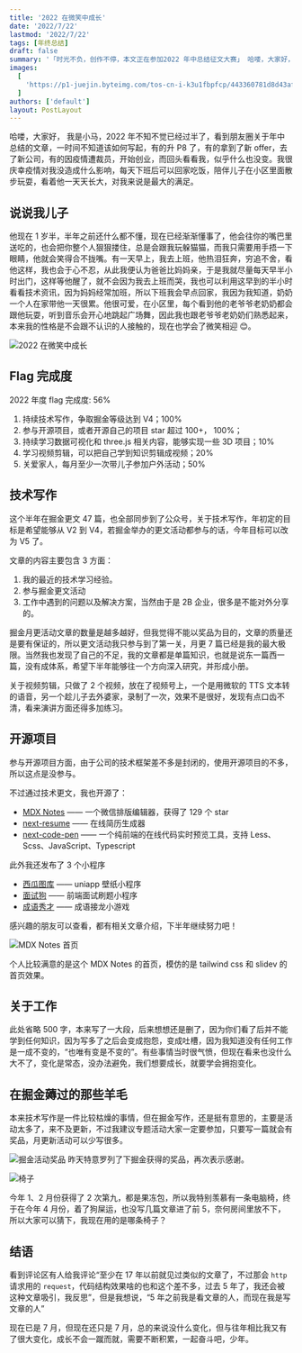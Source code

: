 ```yaml
---
title: '2022 在微笑中成长'
date: '2022/7/22'
lastmod: '2022/7/22'
tags: [年终总结]
draft: false
summary: '「时光不负，创作不停，本文正在参加2022 年中总结征文大赛」 哈喽，大家好， 我是小马，2022 年不知不觉已经过半了，看到朋友圈关于年中总结的文章，一时间不知道该如何写起'
images:
  [
    'https://p1-juejin.byteimg.com/tos-cn-i-k3u1fbpfcp/443360781d8d43af94b1ce26f73f966d~tplv-k3u1fbpfcp-zoom-crop-mark:3024:3024:3024:1702.awebp?',
  ]
authors: ['default']
layout: PostLayout
---
```


哈喽，大家好， 我是小马，2022 年不知不觉已经过半了，看到朋友圈关于年中总结的文章，一时间不知道该如何写起，有的升 P8 了，有的拿到了新 offer，去了新公司，有的因疫情遭裁员，开始创业，而回头看看我，似乎什么也没变。我很庆幸疫情对我没造成什么影响，每天下班后可以回家吃饭，陪伴儿子在小区里面散步玩耍，看着他一天天长大，对我来说是最大的满足。

## 说说我儿子

他现在 1 岁半，半年之前还什么都不懂，现在已经渐渐懂事了，他会往你的嘴巴里送吃的，也会把你整个人狠狠搂住，总是会跟我玩躲猫猫，而我只需要用手捂一下眼睛，他就会笑得合不拢嘴。有一天早上，我去上班，他热泪狂奔，穷追不舍，看他这样，我也会于心不忍，从此我便认为爸爸比妈妈亲，于是我就尽量每天早半小时出门，这样等他醒了，就不会因为我去上班而哭，我也可以利用这早到的半小时看看技术资讯，因为妈妈经常加班，所以下班我会早点回家，我因为我知道，奶奶一个人在家带他一天很累。他很可爱，在小区里，每个看到他的老爷爷老奶奶都会跟他玩耍，听到音乐会开心地跳起广场舞，因此我也跟老爷爷老奶奶们熟悉起来，本来我的性格是不会跟不认识的人接触的，现在也学会了微笑相迎 😊。

![2022 在微笑中成长](https://p6-juejin.byteimg.com/tos-cn-i-k3u1fbpfcp/8ba894eb54d048d48e83eaf07e6ac286~tplv-k3u1fbpfcp-zoom-in-crop-mark:3024:0:0:0.awebp)

## Flag 完成度

2022 年度 flag 完成度: 56%

1.  持续技术写作，争取掘金等级达到 V4；100%
2.  参与开源项目，或者开源自己的项目 star 超过 100+， 100%；
3.  持续学习数据可视化和 three.js 相关内容，能够实现一些 3D 项目；10%
4.  学习视频剪辑，可以把自己学到知识剪辑成视频；20%
5.  关爱家人，每月至少一次带儿子参加户外活动；50%

## 技术写作

这个半年在掘金更文 47 篇，也全部同步到了公众号，关于技术写作，年初定的目标是希望能够从 V2 到 V4，若掘金举办的更文活动都参与的话，今年目标可以改为 V5 了。

文章的内容主要包含 3 方面：

1.  我的最近的技术学习经验。
2.  参与掘金更文活动
3.  工作中遇到的问题以及解决方案，当然由于是 2B 企业，很多是不能对外分享的。

掘金月更活动文章的数量是越多越好，但我觉得不能以奖品为目的，文章的质量还是要有保证的，所以更文活动我只参与到了第一关，月更 7 篇已经是我的最大极限。当然我也发现了自己的不足，我的文章都是单篇知识，也就是说东一篇西一篇，没有成体系，希望下半年能够往一个方向深入研究，并形成小册。

关于视频剪辑，只做了 2 个视频，放在了视频号上，一个是用微软的 TTS 文本转的语音，另一个趁儿子去外婆家，录制了一次，效果不是很好，发现有点口齿不清，看来演讲方面还得多加练习。

## 开源项目

参与开源项目方面，由于公司的技术框架差不多是封闭的，使用开源项目的不多，所以这点是没参与。

不过通过技术更文，我也开源了：

- [MDX Notes](https://github.com/maqi1520/mdx-notes 'https://github.com/maqi1520/mdx-notes') —— 一个微信排版编辑器，获得了 129 个 star
- [next-resume](https://github.com/maqi1520/next-resume 'https://github.com/maqi1520/next-resume') —— 在线简历生成器
- [next-code-pen](https://github.com/maqi1520/next-code-pen 'https://github.com/maqi1520/next-code-pen') —— 一个纯前端的在线代码实时预览工具，支持 Less、Scss、JavaScript、Typescript

此外我还发布了 3 个小程序

- [西瓜图库](https://p6-juejin.byteimg.com/tos-cn-i-k3u1fbpfcp/c5301b8b97094e92bfae240d7eb1ec5e~tplv-k3u1fbpfcp-zoom-1.awebp? 'https://p6-juejin.byteimg.com/tos-cn-i-k3u1fbpfcp/c5301b8b97094e92bfae240d7eb1ec5e~tplv-k3u1fbpfcp-zoom-1.awebp?') —— uniapp 壁纸小程序
- [面试狗](https://p1-juejin.byteimg.com/tos-cn-i-k3u1fbpfcp/3e79ba7971fc4bfbb539676438a66ef4~tplv-k3u1fbpfcp-watermark.image? 'https://p1-juejin.byteimg.com/tos-cn-i-k3u1fbpfcp/3e79ba7971fc4bfbb539676438a66ef4~tplv-k3u1fbpfcp-watermark.image?') —— 前端面试刷题小程序
- [成语秀才](https://p6-juejin.byteimg.com/tos-cn-i-k3u1fbpfcp/bd9397ccd7614260ab854867a702e199~tplv-k3u1fbpfcp-watermark.image? 'https://p6-juejin.byteimg.com/tos-cn-i-k3u1fbpfcp/bd9397ccd7614260ab854867a702e199~tplv-k3u1fbpfcp-watermark.image?') —— 成语接龙小游戏

感兴趣的朋友可以查看，都有相关文章介绍，下半年继续努力吧！

![MDX Notes 首页](https://p9-juejin.byteimg.com/tos-cn-i-k3u1fbpfcp/f0fbf1b7e4bd4b41bf1ebc165b2f201d~tplv-k3u1fbpfcp-zoom-in-crop-mark:3024:0:0:0.awebp?)

个人比较满意的是这个 MDX Notes 的首页，模仿的是 tailwind css 和 slidev 的首页效果。

## 关于工作

此处省略 500 字，本来写了一大段，后来想想还是删了，因为你们看了后并不能学到任何知识，因为写多了之后会变成抱怨，变成吐槽，因为我知道没有任何工作是一成不变的，“也唯有变是不变的”。有些事情当时很气愤，但现在看来也没什么大不了，变化是常态，没办法避免，我们想要成长，就要学会拥抱变化。

## 在掘金薅过的那些羊毛

本来技术写作是一件比较枯燥的事情，但在掘金写作，还是挺有意思的，主要是活动太多了，来不及更新，不过我建议专题活动大家一定要参加，只要写一篇就会有奖品，月更新活动可以少写很多。

![掘金活动奖品](https://p1-juejin.byteimg.com/tos-cn-i-k3u1fbpfcp/66a0148b7ead455b9db72d9b5af802c4~tplv-k3u1fbpfcp-zoom-in-crop-mark:3024:0:0:0.awebp) 昨天特意罗列了下掘金获得的奖品，再次表示感谢。

![椅子](https://p1-juejin.byteimg.com/tos-cn-i-k3u1fbpfcp/c2d48f3641a34bed9aabbd24e9b1bec4~tplv-k3u1fbpfcp-zoom-in-crop-mark:3024:0:0:0.awebp)

今年 1、2 月份获得了 2 次第九，都是果冻包，所以我特别羡慕有一条电脑椅，终于在今年 4 月份，着了狗屎运，也没写几篇文章进了前 5，奈何房间里放不下，所以大家可以猜下，我现在用的是哪条椅子？

## 结语

看到评论区有人给我评论“至少在 17 年以前就见过类似的文章了，不过那会 `http` 请求用的 `request`，代码结构效果啥的也和这个差不多，过去 5 年了，我还会被这种文章吸引，我反思”，但是我想说，“5 年之前我是看文章的人，而现在我是写文章的人”

现在已是 7 月，但现在还只是 7 月，总的来说没什么变化，但与往年相比我又有了很大变化，成长不会一蹴而就，需要不断积累，一起奋斗吧，少年。
